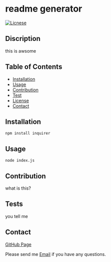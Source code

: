 
# readme generator

[![Licnese](https://img.shields.io/badge/Licnese-Apache%202.0-red)](https://opensource.org/licenses/Apache-2.0)

## Discription

this is awsome

## Table of Contents

* [Installation](#installation)
* [Usage](#usage)
* [Contribution](#contribution)
* [Test](#test)
* [License](#license)
* [Contact](#contact)

## Installation

```
npm install inquirer
```

## Usage

```
node index.js
```

## Contribution

what is this?

## Tests

you tell me

## Contact

[GitHub Page](https://github.com/siyuanhuo) 

Please send me [Email](mailto:siyuan@gmail.com?subject=[GitHub]%20Source%20Han%20Sans) if you have any questions.
